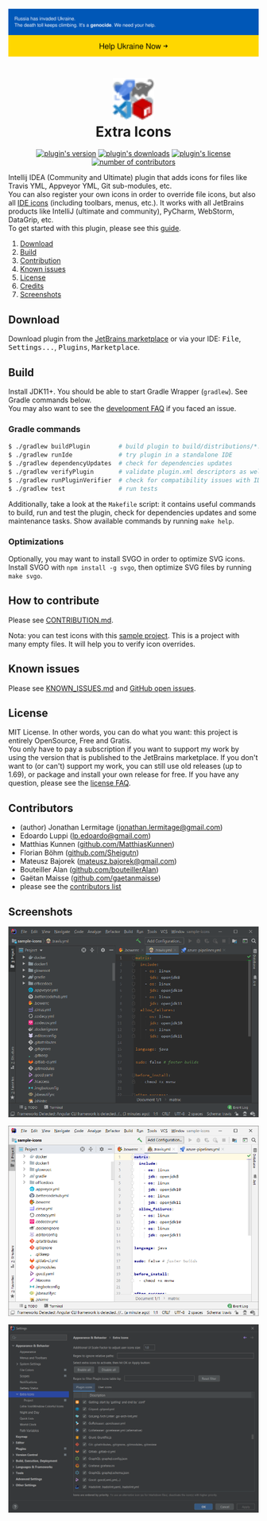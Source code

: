 [![Stand With Ukraine](https://raw.githubusercontent.com/vshymanskyy/StandWithUkraine/main/banner2-direct.svg)](https://vshymanskyy.github.io/StandWithUkraine/)

<h1 align="center">
    <a href="https://plugins.jetbrains.com/plugin/11058-extra-icons">
      <img src="./src/main/resources/META-INF/pluginIcon.svg" width="84" height="84" alt="logo"/>
    </a><br/>
    Extra Icons
</h1>

<p align="center">
    <a href="https://plugins.jetbrains.com/plugin/11058-extra-icons"><img alt="plugin's version" src="https://img.shields.io/jetbrains/plugin/v/11058-extra-icons.svg"/></a>
    <a href="https://plugins.jetbrains.com/plugin/11058-extra-icons"><img alt="plugin's downloads" src="https://img.shields.io/jetbrains/plugin/d/11058-extra-icons.svg"/></a>
    <a href="https://github.com/jonathanlermitage/intellij-extra-icons-plugin/blob/master/LICENSE.txt"><img alt="plugin's license" src="https://img.shields.io/github/license/jonathanlermitage/intellij-extra-icons-plugin.svg"/></a>
    <a href="https://github.com/jonathanlermitage/intellij-extra-icons-plugin/graphs/contributors"><img alt="number of contributors" src="https://img.shields.io/github/contributors/jonathanlermitage/intellij-extra-icons-plugin"/></a><br>
</p>

Intellij IDEA (Community and Ultimate) plugin that adds icons for files like Travis YML, Appveyor YML, Git sub-modules, etc.  
You can also register your own icons in order to override file icons, but also all [IDE icons](https://jetbrains.design/intellij/resources/icons_list/) (including toolbars, menus, etc.). It works with all JetBrains products like IntelliJ (ultimate and community), PyCharm, WebStorm, DataGrip, etc.  
To get started with this plugin, please see this [guide](docs/GET_STARTED.md).

1. [Download](#download)
2. [Build](#build)  
3. [Contribution](#how-to-contribute)  
4. [Known issues](#known-issues)  
5. [License](#license)  
6. [Credits](#contributors)  
7. [Screenshots](#screenshots)  

## Download

Download plugin from the [JetBrains marketplace](https://plugins.jetbrains.com/plugin/11058-extra-icons) or via your IDE: <kbd>File</kbd>, <kbd>Settings...</kbd>, <kbd>Plugins</kbd>, <kbd>Marketplace</kbd>.

## Build

Install JDK11+. You should be able to start Gradle Wrapper (`gradlew`). See Gradle commands below.  
You may also want to see the [development FAQ](./docs/DEV_FAQ.md) if you faced an issue.

### Gradle commands

```bash
$ ./gradlew buildPlugin        # build plugin to build/distributions/*.zip
$ ./gradlew runIde             # try plugin in a standalone IDE
$ ./gradlew dependencyUpdates  # check for dependencies updates
$ ./gradlew verifyPlugin       # validate plugin.xml descriptors as well as plugin's archive structure
$ ./gradlew runPluginVerifier  # check for compatibility issues with IDE
$ ./gradlew test               # run tests
```

Additionally, take a look at the `Makefile` script: it contains useful commands to build, run and test the plugin, check for dependencies updates and some maintenance tasks. Show available commands by running `make help`. 

### Optimizations

Optionally, you may want to install SVGO in order to optimize SVG icons. Install SVGO with `npm install -g svgo`, then optimize SVG files by running `make svgo`.

## How to contribute

Please see [CONTRIBUTION.md](CONTRIBUTION.md).

Nota: you can test icons with this [sample project](https://github.com/jonathanlermitage/intellij-extra-icons-plugin/tree/sample-project). This is a project with many empty files. It will help you to verify icon overrides.

## Known issues

Please see [KNOWN_ISSUES.md](KNOWN_ISSUES.md) and [GitHub open issues](https://github.com/jonathanlermitage/intellij-extra-icons-plugin/issues).

## License

MIT License. In other words, you can do what you want: this project is entirely OpenSource, Free and Gratis.  
You only have to pay a subscription if you want to support my work by using the version that is published to the JetBrains marketplace. If you don't want to (or can't) support my work, you can still use old releases (up to 1.69), or package and install your own release for free. If you have any question, please see the [license FAQ](docs/LICENSE_FAQ.md).

## Contributors

* (author) Jonathan Lermitage (<jonathan.lermitage@gmail.com>)
* Edoardo Luppi (<lp.edoardo@gmail.com>)
* Matthias Kunnen ([github.com/MatthiasKunnen](https://github.com/MatthiasKunnen))
* Florian Böhm ([github.com/Sheigutn](https://github.com/Sheigutn))
* Mateusz Bajorek (<mateusz.bajorek@gmail.com>)
* Bouteiller Alan ([github.com/bouteillerAlan](https://github.com/bouteillerAlan))
* Gaëtan Maisse ([github.com/gaetanmaisse](https://github.com/gaetanmaisse))
* please see the [contributors list](https://github.com/jonathanlermitage/intellij-extra-icons-plugin/graphs/contributors)

## Screenshots

![Dark Screenshot](docs/screenshots/intellijidea-ce_dark.png)

![Screenshot](docs/screenshots/intellijidea-ce.png)

![Config Panel Screenshot](docs/screenshots/config-panel.png)
